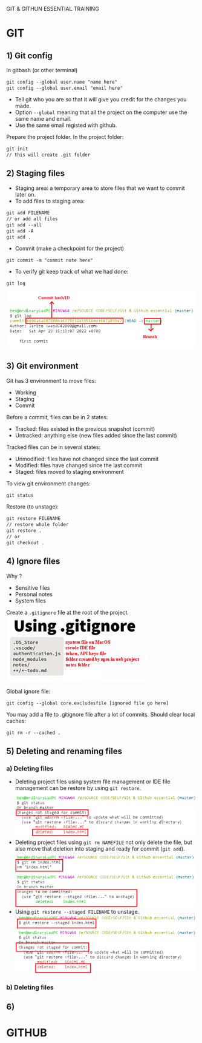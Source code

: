 GIT & GITHUN ESSENTIAL TRAINING

# GIT
## 1) Git config
In gitbash (or other terminal)
```
git config --global user.name "name here"
git config --global user.email "email here" 
```
- Tell git who you are so that it will give you credit for the changes you made.
- Option `--global`  meaning that all the project on the computer use the same name and email.
- Use the same email registed with github.

Prepare the project folder. In the project folder:
```
git init
// this will create .git folder
```
## 2) Staging files
- Staging area: a temporary area to store files that we want to commit later on.
- To add files to staging area:
``` 
git add FILENAME 
// or add all files
git add --all
git add -A
git add .
```
- Commit (make a checkpoint for the project)
```
git commit -m "commit note here"
```
- To verify git keep track of what we had done:
```
git log
```
![commit info](1_log.png "Commit info")
## 3) Git environment
Git has 3 environment to move files:
- Working
- Staging
- Commit

Before a commit, files can be in 2 states:
- Tracked: files existed in the previous snapshot (commit)
- Untracked: anything else (new files added since the last commit)

Tracked files can be in several states:
- Unmodified: files have not changed since the last commit
- Modified: files have changed since the last commit
- Staged: files moved to staging environment

To view git environment changes:
```
git status
```

Restore (to unstage):
```
git restore FILENAME
// restore whole folder
git restore .
// or
git checkout .
```
## 4) Ignore files
Why ?
- Sensitive files
- Personal notes
- System files

Create a `.gitignore` file at the root of the project. 
<br>![git ignore file example](2_ignore.png "git ignore file example")

Global ignore file:
```
git config --global core.excludesfile [ignored file go here]
```

You may add a file to .gitignore file after a lot of commits. Should clear local caches:
```
git rm -r --cached .
```

## 5) Deleting and renaming files
### a) Deleting files
- Deleting project files using system file management or IDE file management can be restore by using `git restore`.
<br>![](3_del.png)
- Deleting project files using `git rm NAMEFILE` not only delete the file, but also move that deletion into staging and ready for commit (`git add`).
<br>![](4_rm.png)
- Using `git restore --staged FILENAME` to unstage.
<br>![](5_rs.png)
### b) Deleting files

## 6) 


# GITHUB